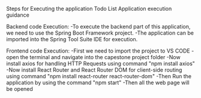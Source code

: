 Steps for Executing the application
Todo List Application execution guidance

Backend code Execution:
-To execute the backend part of this application, we need to use the Spring Boot Framework project. 
-The application can be imported into the Spring Tool Suite IDE for execution.

Frontend code Execution:
-First we need to import the project to VS CODE
-open the terminal and navigate into the capestone project folder
-Now install axios for handling HTTP Requests using command "npm install axios"
-Now install React Router and React Router DOM for client-side routing using command "npm install react-router react-router-dom"
-Then Run the application by using the command "npm start"
-Then all the web page will be opened 
